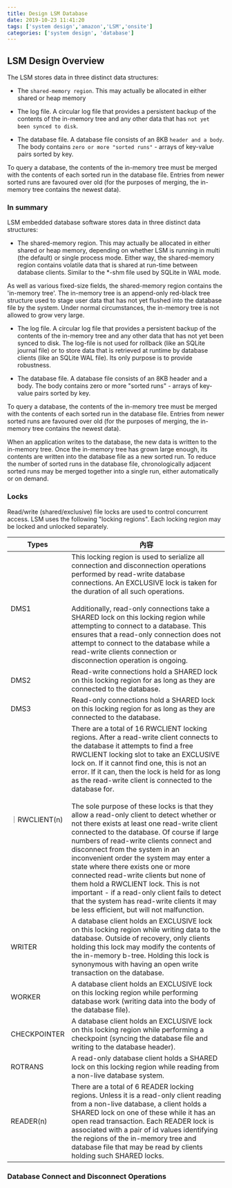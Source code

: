 ```yaml
---
title: Design LSM Database
date: 2019-10-23 11:41:20
tags: ['system design','amazon','LSM','onsite']
categories: ['system design', 'database']
---
```


## LSM Design Overview

The LSM stores data in three distinct data structures:

- The `shared-memory region`. This may actually be allocated in either shared or heap memory

- The log file. A circular log file that provides a persistent backup of the contents of the in-memory tree and any other data that has `not yet been synced to disk`.

- The database file. A database file consists of an 8KB `header and a body`. The body contains `zero or more "sorted runs"` - arrays of key-value pairs sorted by key.

To query a database, the contents of the in-memory tree must be merged with the contents of each sorted run in the database file. Entries from newer sorted runs are favoured over old (for the purposes of merging, the in-memory tree contains the newest data).

### In summary

LSM embedded database software stores data in three distinct data structures:
- The shared-memory region. This may actually be allocated in either shared or heap memory, depending on whether LSM is running in multi (the default) or single process mode. Either way, the shared-memory region contains volatile data that is shared at run-time between database clients. Similar to the *-shm file used by SQLite in WAL mode.

As well as various fixed-size fields, the shared-memory region contains the 'in-memory tree'. The in-memory tree is an append-only red-black tree structure used to stage user data that has not yet flushed into the database file by the system. Under normal circumstances, the in-memory tree is not allowed to grow very large.

- The log file. A circular log file that provides a persistent backup of the contents of the in-memory tree and any other data that has not yet been synced to disk. The log-file is not used for rollback (like an SQLite journal file) or to store data that is retrieved at runtime by database clients (like an SQLite WAL file). Its only purpose is to provide robustness.

- The database file. A database file consists of an 8KB header and a body. The body contains zero or more "sorted runs" - arrays of key-value pairs sorted by key.

To query a database, the contents of the in-memory tree must be merged with the contents of each sorted run in the database file. Entries from newer sorted runs are favoured over old (for the purposes of merging, the in-memory tree contains the newest data).

When an application writes to the database, the new data is written to the in-memory tree. Once the in-memory tree has grown large enough, its contents are written into the database file as a new sorted run. To reduce the number of sorted runs in the database file, chronologically adjacent sorted runs may be merged together into a single run, either automatically or on demand.

### Locks

Read/write (shared/exclusive) file locks are used to control concurrent access. LSM uses the following "locking regions". Each locking region may be locked and unlocked separately.

|Types   | 內容  |
|---|---|
| DMS1  | This locking region is used to serialize all connection and disconnection operations performed by read-write database connections. An EXCLUSIVE lock is taken for the duration of all such operations.　<br><br> Additionally, read-only connections take a SHARED lock on this locking region while attempting to connect to a database. This ensures that a read-only connection does not attempt to connect to the database while a read-write clients connection or disconnection operation is ongoing.|
| DMS2  | Read-write connections hold a SHARED lock on this locking region for as long as they are connected to the database.|
| DMS3  | Read-only connections hold a SHARED lock on this locking region for as long as they are connected to the database.  |
｜RWCLIENT(n) | There are a total of 16 RWCLIENT locking regions. After a read-write client connects to the database it attempts to find a free RWCLIENT locking slot to take an EXCLUSIVE lock on. If it cannot find one, this is not an error. If it can, then the lock is held for as long as the read-write client is connected to the database for.<br><br>The sole purpose of these locks is that they allow a read-only client to detect whether or not there exists at least one read-write client connected to the database. Of course if large numbers of read-write clients connect and disconnect from the system in an inconvenient order the system may enter a state where there exists one or more connected read-write clients but none of them hold a RWCLIENT lock. This is not important - if a read-only client fails to detect that the system has read-write clients it may be less efficient, but will not malfunction.|
|WRITER|A database client holds an EXCLUSIVE lock on this locking region while writing data to the database. Outside of recovery, only clients holding this lock may modify the contents of the in-memory b-tree. Holding this lock is synonymous with having an open write transaction on the database.|
|WORKER|A database client holds an EXCLUSIVE lock on this locking region while performing database work (writing data into the body of the database file).|
|CHECKPOINTER|A database client holds an EXCLUSIVE lock on this locking region while performing a checkpoint (syncing the database file and writing to the database header).|
|ROTRANS|A read-only database client holds a SHARED lock on this locking region while reading from a non-live database system.|
|READER(n)|There are a total of 6 READER locking regions. Unless it is a read-only client reading from a non-live database, a client holds a SHARED lock on one of these while it has an open read transaction. Each READER lock is associated with a pair of id values identifying the regions of the in-memory tree and database file that may be read by clients holding such SHARED locks.|

### Database Connect and Disconnect Operations

    